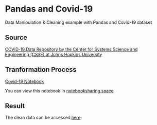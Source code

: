 # Pandas and Covid-19

Data Manipulation & Cleaning example with Pandas and Covid-19 dataset

## Source

[COVID-19 Data Repository by the Center for Systems Science and Engineering (CSSE) at Johns Hopkins University](https://github.com/CSSEGISandData/COVID-19)

## Tranformation Process

[Covid-19 Notebook](./Covid_19.ipynb)

You can view this notebook in [notebooksharing.space](https://notebooksharing.space/view/85ac7789c1e204b3e7f577941b54f248190818cfa0fafc13c17f942452040f1b#displayOptions=)

## Result

The clean data can be accessed [here](./All_data.xlsx)

